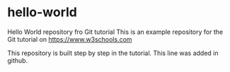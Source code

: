 # hello-world
Hello World repository fro Git tutorial
This is an example repository for the Git tutorial on https://www.w3schools.com

This repository is built step by step in the tutorial.
This line was added in github.
